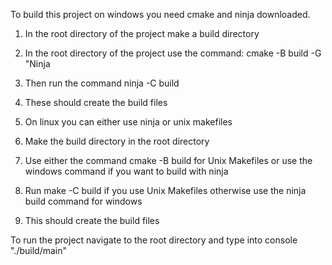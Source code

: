 To build this project on windows you need cmake and ninja downloaded. 

1. In the root directory of the project make a build directory 
2. In the root directory of the project use the command: cmake -B build -G "Ninja
2. Then run the command ninja -C build
3. These should create the build files 


1. On linux you can either use ninja or unix makefiles
2. Make the build directory in the root directory
3. Use either the command cmake -B build for Unix Makefiles or use the windows command 
   if you want to build with ninja
4. Run make -C build if you use Unix Makefiles otherwise use the ninja build command for windows
3. This should create the build files


To run the project navigate to the root directory and type into console "./build/main"
